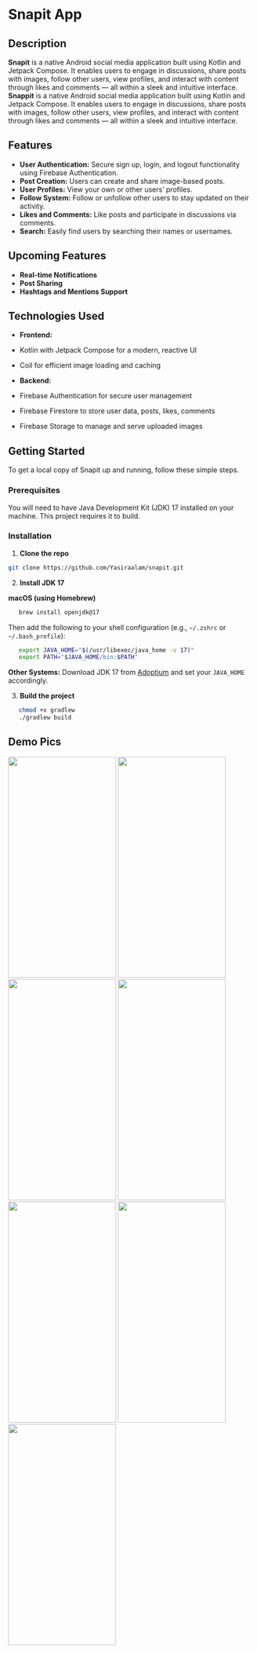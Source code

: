 # Snapit App

## Description
**Snapit** is a native Android social media application built using Kotlin and Jetpack Compose. It enables users to engage in discussions, share posts with images, follow other users, view profiles, and interact with content through likes and comments — all within a sleek and intuitive interface.
**Snappit** is a native Android social media application built using Kotlin and Jetpack Compose. It enables users to engage in discussions, share posts with images, follow other users, view profiles, and interact with content through likes and comments — all within a sleek and intuitive interface.

## Features
- **User Authentication:** Secure sign up, login, and logout functionality using Firebase Authentication.
- **Post Creation:** Users can create and share image-based posts.
- **User Profiles:** View your own or other users’ profiles.
- **Follow System:** Follow or unfollow other users to stay updated on their activity.
- **Likes and Comments:** Like posts and participate in discussions via comments.
- **Search:** Easily find users by searching their names or usernames.

## Upcoming Features
- **Real-time Notifications**
- **Post Sharing**
- **Hashtags and Mentions Support**

## Technologies Used

- **Frontend:**
- Kotlin with Jetpack Compose for a modern, reactive UI
- Coil for efficient image loading and caching

- **Backend:**
- Firebase Authentication for secure user management
- Firebase Firestore to store user data, posts, likes, comments
- Firebase Storage to manage and serve uploaded images

## Getting Started

To get a local copy of Snapit up and running, follow these simple steps.

### Prerequisites

You will need to have Java Development Kit (JDK) 17 installed on your machine. This project requires it to build.

### Installation

1. **Clone the repo**
```sh
git clone https://github.com/Yasiraalam/snapit.git
```

2. **Install JDK 17**

**macOS (using Homebrew)**
```sh
   brew install openjdk@17
   ```
Then add the following to your shell configuration (e.g., `~/.zshrc` or `~/.bash_profile`):
```sh
   export JAVA_HOME="$(/usr/libexec/java_home -v 17)"
   export PATH="$JAVA_HOME/bin:$PATH"
   ```

**Other Systems:**
Download JDK 17 from [Adoptium](https://adoptium.net/temurin/releases/?version=17) and set your `JAVA_HOME` accordingly.

3. **Build the project**
```sh
   chmod +x gradlew
   ./gradlew build
   ```

## Demo Pics

<img src="https://github.com/user-attachments/assets/3993ce40-8a48-48f2-aae6-ab7746abe31b" width="220" height="450"/>
<img src="https://github.com/user-attachments/assets/0c21e40b-9cab-4295-9a8d-5cff599a75a2" width="220" height="450"/>
<img src="https://github.com/user-attachments/assets/29ae1398-8e05-4a95-b211-d69b0e468219" width="220" height="450"/>
<img src="https://github.com/user-attachments/assets/4d512e3e-faf9-4ee9-9bcf-57de369cdefb" width="220" height="450"/>
<img src="https://github.com/user-attachments/assets/43be7e23-6e8e-4271-8254-39aa82c03f75" width="220" height="450"/>
<img src="https://github.com/user-attachments/assets/753d7a2c-5fc7-4d70-870f-5279faabc837" width="220" height="450"/>
<img src="https://github.com/user-attachments/assets/753d7a2c-5fc7-4d70-870f-5279faabc837" width="220" height="450"/>



